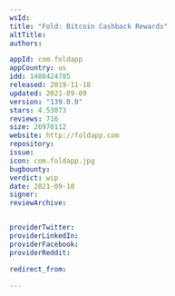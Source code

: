 ```yaml
---
wsId: 
title: "Fold: Bitcoin Cashback Rewards"
altTitle: 
authors:

appId: com.foldapp
appCountry: us
idd: 1480424785
released: 2019-11-18
updated: 2021-09-09
version: "139.0.0"
stars: 4.53073
reviews: 716
size: 26970112
website: http://foldapp.com
repository: 
issue: 
icon: com.foldapp.jpg
bugbounty: 
verdict: wip
date: 2021-09-10
signer: 
reviewArchive:


providerTwitter: 
providerLinkedIn: 
providerFacebook: 
providerReddit: 

redirect_from:

---
```


